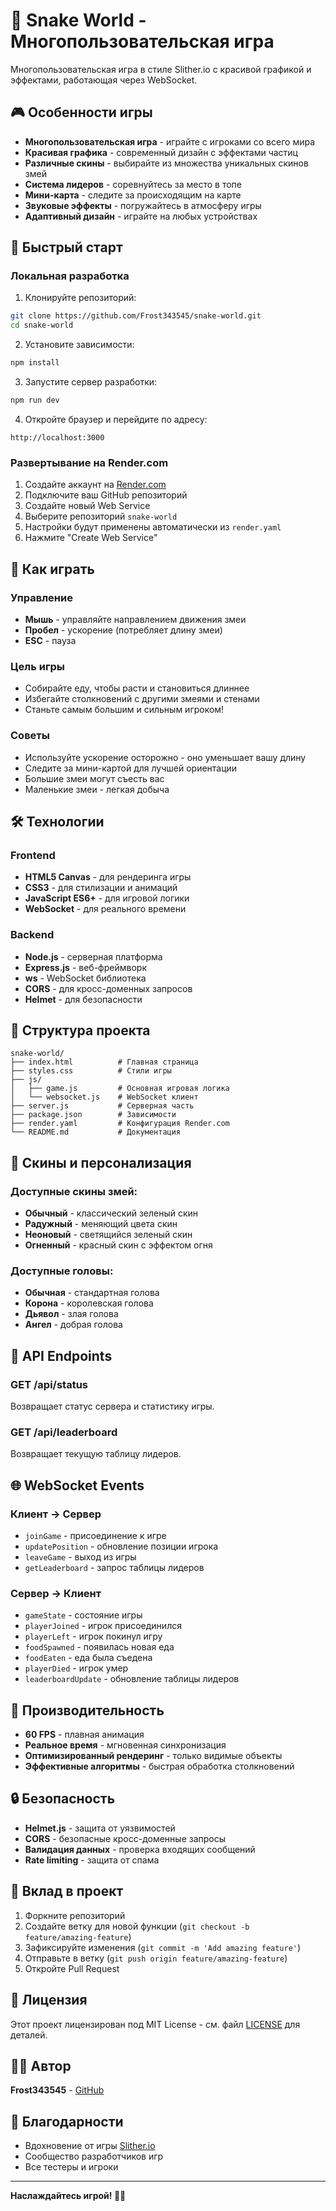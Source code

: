 # 🐍 Snake World - Многопользовательская игра

Многопользовательская игра в стиле Slither.io с красивой графикой и эффектами, работающая через WebSocket.

## 🎮 Особенности игры

- **Многопользовательская игра** - играйте с игроками со всего мира
- **Красивая графика** - современный дизайн с эффектами частиц
- **Различные скины** - выбирайте из множества уникальных скинов змей
- **Система лидеров** - соревнуйтесь за место в топе
- **Мини-карта** - следите за происходящим на карте
- **Звуковые эффекты** - погружайтесь в атмосферу игры
- **Адаптивный дизайн** - играйте на любых устройствах

## 🚀 Быстрый старт

### Локальная разработка

1. Клонируйте репозиторий:
```bash
git clone https://github.com/Frost343545/snake-world.git
cd snake-world
```

2. Установите зависимости:
```bash
npm install
```

3. Запустите сервер разработки:
```bash
npm run dev
```

4. Откройте браузер и перейдите по адресу:
```
http://localhost:3000
```

### Развертывание на Render.com

1. Создайте аккаунт на [Render.com](https://render.com)
2. Подключите ваш GitHub репозиторий
3. Создайте новый Web Service
4. Выберите репозиторий `snake-world`
5. Настройки будут применены автоматически из `render.yaml`
6. Нажмите "Create Web Service"

## 🎯 Как играть

### Управление
- **Мышь** - управляйте направлением движения змеи
- **Пробел** - ускорение (потребляет длину змеи)
- **ESC** - пауза

### Цель игры
- Собирайте еду, чтобы расти и становиться длиннее
- Избегайте столкновений с другими змеями и стенами
- Станьте самым большим и сильным игроком!

### Советы
- Используйте ускорение осторожно - оно уменьшает вашу длину
- Следите за мини-картой для лучшей ориентации
- Большие змеи могут съесть вас
- Маленькие змеи - легкая добыча

## 🛠 Технологии

### Frontend
- **HTML5 Canvas** - для рендеринга игры
- **CSS3** - для стилизации и анимаций
- **JavaScript ES6+** - для игровой логики
- **WebSocket** - для реального времени

### Backend
- **Node.js** - серверная платформа
- **Express.js** - веб-фреймворк
- **ws** - WebSocket библиотека
- **CORS** - для кросс-доменных запросов
- **Helmet** - для безопасности

## 📁 Структура проекта

```
snake-world/
├── index.html          # Главная страница
├── styles.css          # Стили игры
├── js/
│   ├── game.js         # Основная игровая логика
│   └── websocket.js    # WebSocket клиент
├── server.js           # Серверная часть
├── package.json        # Зависимости
├── render.yaml         # Конфигурация Render.com
└── README.md           # Документация
```

## 🎨 Скины и персонализация

### Доступные скины змей:
- **Обычный** - классический зеленый скин
- **Радужный** - меняющий цвета скин
- **Неоновый** - светящийся зеленый скин
- **Огненный** - красный скин с эффектом огня

### Доступные головы:
- **Обычная** - стандартная голова
- **Корона** - королевская голова
- **Дьявол** - злая голова
- **Ангел** - добрая голова

## 🔧 API Endpoints

### GET /api/status
Возвращает статус сервера и статистику игры.

### GET /api/leaderboard
Возвращает текущую таблицу лидеров.

## 🌐 WebSocket Events

### Клиент → Сервер
- `joinGame` - присоединение к игре
- `updatePosition` - обновление позиции игрока
- `leaveGame` - выход из игры
- `getLeaderboard` - запрос таблицы лидеров

### Сервер → Клиент
- `gameState` - состояние игры
- `playerJoined` - игрок присоединился
- `playerLeft` - игрок покинул игру
- `foodSpawned` - появилась новая еда
- `foodEaten` - еда была съедена
- `playerDied` - игрок умер
- `leaderboardUpdate` - обновление таблицы лидеров

## 🚀 Производительность

- **60 FPS** - плавная анимация
- **Реальное время** - мгновенная синхронизация
- **Оптимизированный рендеринг** - только видимые объекты
- **Эффективные алгоритмы** - быстрая обработка столкновений

## 🔒 Безопасность

- **Helmet.js** - защита от уязвимостей
- **CORS** - безопасные кросс-доменные запросы
- **Валидация данных** - проверка входящих сообщений
- **Rate limiting** - защита от спама

## 🤝 Вклад в проект

1. Форкните репозиторий
2. Создайте ветку для новой функции (`git checkout -b feature/amazing-feature`)
3. Зафиксируйте изменения (`git commit -m 'Add amazing feature'`)
4. Отправьте в ветку (`git push origin feature/amazing-feature`)
5. Откройте Pull Request

## 📄 Лицензия

Этот проект лицензирован под MIT License - см. файл [LICENSE](LICENSE) для деталей.

## 👨‍💻 Автор

**Frost343545** - [GitHub](https://github.com/Frost343545)

## 🙏 Благодарности

- Вдохновение от игры [Slither.io](https://slither.io)
- Сообщество разработчиков игр
- Все тестеры и игроки

---

**Наслаждайтесь игрой! 🐍✨**
